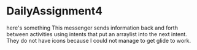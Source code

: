 # DailyAssignment4
here's something
This messenger sends information back and forth between activities
using intents that put an arraylist into the next intent.
They do not have icons because I could not manage to get glide to work.
